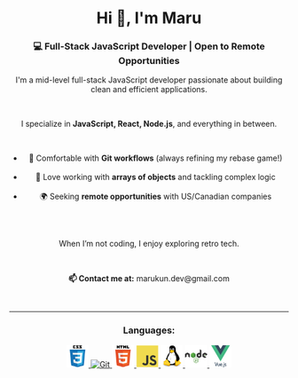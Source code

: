 <h1 align="center">Hi 👋, I'm Maru</h1>
<h3 align="center">💻 Full-Stack JavaScript Developer | Open to Remote Opportunities</h3>

<p align="center">
  I'm a mid-level full-stack JavaScript developer passionate about building clean and efficient applications.
</p><br>

<p align="center">
  I specialize in <strong>JavaScript, React, Node.js</strong>, and everything in between.
</p><br>

<ul align="center">
  <li>🚀 Comfortable with <strong>Git workflows</strong> (always refining my rebase game!)</li><br>
  <li>🧩 Love working with <strong>arrays of objects</strong> and tackling complex logic</li><br>
  <li>🌍 Seeking <strong>remote opportunities</strong> with US/Canadian companies</li><br>
</ul><br>

<p align="center">When I’m not coding, I enjoy exploring retro tech.</p><br>

<p align="center"><strong>📫 Contact me at:</strong> marukun.dev@gmail.com</p><br>

---

<h3 align="center">Languages:</h3>

<p align="center">
  <a href="https://www.w3schools.com/css/" target="_blank" rel="noreferrer">
    <img src="https://raw.githubusercontent.com/devicons/devicon/master/icons/css3/css3-original-wordmark.svg" alt="CSS3" width="40" height="40"/>
  </a>
  <a href="https://git-scm.com/" target="_blank" rel="noreferrer">
    <img src="https://www.vectorlogo.zone/logos/git-scm/git-scm-icon.svg" alt="Git" width="40" height="40"/>
  </a>
  <a href="https://www.w3.org/html/" target="_blank" rel="noreferrer">
    <img src="https://raw.githubusercontent.com/devicons/devicon/master/icons/html5/html5-original-wordmark.svg" alt="HTML5" width="40" height="40"/>
  </a>
  <a href="https://developer.mozilla.org/en-US/docs/Web/JavaScript" target="_blank" rel="noreferrer">
    <img src="https://raw.githubusercontent.com/devicons/devicon/master/icons/javascript/javascript-original.svg" alt="JavaScript" width="40" height="40"/>
  </a>
  <a href="https://www.linux.org/" target="_blank" rel="noreferrer">
    <img src="https://raw.githubusercontent.com/devicons/devicon/master/icons/linux/linux-original.svg" alt="Linux" width="40" height="40"/>
  </a>
  <a href="https://nodejs.org" target="_blank" rel="noreferrer">
    <img src="https://raw.githubusercontent.com/devicons/devicon/master/icons/nodejs/nodejs-original-wordmark.svg" alt="Node.js" width="40" height="40"/>
  </a>
  <a href="https://vuejs.org/" target="_blank" rel="noreferrer">
    <img src="https://raw.githubusercontent.com/devicons/devicon/master/icons/vuejs/vuejs-original-wordmark.svg" alt="Vue.js" width="40" height="40"/>
  </a>
</p>
